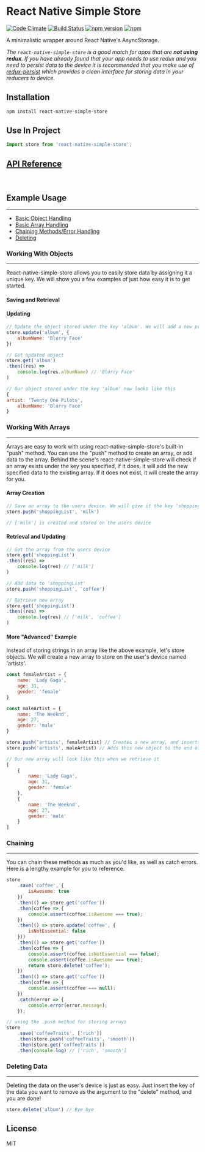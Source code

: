 # React Native Simple Store

[![Code Climate](https://codeclimate.com/github/jasonmerino/react-native-simple-store/badges/gpa.svg)](https://codeclimate.com/github/jasonmerino/react-native-simple-store)
[![Build Status](https://travis-ci.org/jasonmerino/react-native-simple-store.svg?branch=master)](https://travis-ci.org/jasonmerino/react-native-simple-store)
[![npm version](https://badge.fury.io/js/react-native-simple-store.svg)](http://badge.fury.io/js/react-native-simple-store)
[![npm](https://img.shields.io/npm/dm/localeval.svg)](https://www.npmjs.com/package/react-native-simple-store)

A minimalistic wrapper around React Native's AsyncStorage.

_The `react-native-simple-store` is a good match for apps that are **not using redux**. If you have already found that your app needs to use redux and you need to persist data to the device it is recommended that you make use of [redux-persist](https://github.com/rt2zz/redux-persist) which provides a clean interface for storing data in your reducers to device._ 

## Installation

```bash
npm install react-native-simple-store
```

## Use In Project
```js
import store from 'react-native-simple-store';
```

## [API Reference](docs/index.md)
<br />

## Example Usage

----------

 - [Basic Object Handling](#working-with-objects)
 - [Basic Array Handling](#working-with-arrays)
 - [Chaining Methods/Error Handling](#chaining)
 - [Deleting](#deleting-data)


### Working With Objects

----------
React-native-simple-store allows you to easily store data by assigning it a unique key. We will show you a few examples of just how easy it is to get started.


#### Saving and Retrieval

#### Updating

```js
// Update the object stored under the key 'album'. We will add a new property of 'albumName' to this object.
store.update('album', {
	albumName: 'Blurry Face'
})

// Get updated object
store.get('album')
.then((res) =>
	console.log(res.albumName) // 'Blurry Face'
)

// Our object stored under the key 'album' now looks like this
{
artist: 'Twenty One Pilots',
	albumName: 'Blurry Face'
}
```

<a name="arrays"></a>
### Working With Arrays

----------
Arrays are easy to work with using react-native-simple-store's built-in "push" method. You can use the "push" method to create an array, or add data to the array. Behind the scene's react-native-simple-store will check if an array exists under the key you specified, if it does, it will add the new specified data to the existing array. If it does not exist, it will create the array for you.


#### Array Creation

```js
// Save an array to the users device. We will give it the key 'shoppingList' for easy retrieval
store.push('shoppingList', 'milk')

// ['milk'] is created and stored on the users device
```

#### Retrieval and Updating

```js
// Get the array from the users device
store.get('shoppingList')
.then((res) =>
	console.log(res) // ['milk']
)

// Add data to 'shoppingList'
store.push('shoppingList', 'coffee')

// Retrieve new array
store.get('shoppingList')
.then((res) =>
	console.log(res) // ['milk', 'coffee']
)
```

#### More "Advanced" Example
Instead of storing strings in an array like the above example, let's store objects. We will create a new array to store on the user's device named 'artists'.

```js
const femaleArtist = {
	name: 'Lady Gaga',
	age: 31,
	gender: 'female'
}

const maleArtist = {
	name: 'The Weeknd',
	age: 27,
	gender: 'male'
}

store.push('artists', femaleArtist) // Creates a new array, and inserts this object into it.
store.push('artists', maleArtist) // Adds this new object to the end of the array.

// Our new array will look like this when we retrieve it
[
	{
		name: 'Lady Gaga',
		age: 31,
		gender: 'female'
	},
	{
		name: 'The Weeknd',
		age: 27,
		gender: 'male'
	}
]
```

### Chaining

----------
You can chain these methods as much as you'd like, as well as catch errors. Here is a lengthy example for you to reference.

```js
store
	.save('coffee', {
		isAwesome: true
	})
	.then(() => store.get('coffee'))
	.then(coffee => {
		console.assert(coffee.isAwesome === true);
	})
	.then(() => store.update('coffee', {
		isNotEssential: false
	}))
	.then(() => store.get('coffee'))
	.then(coffee => {
		console.assert(coffee.isNotEssential === false);
		console.assert(coffee.isAwesome === true);
		return store.delete('coffee');
	})
	.then(() => store.get('coffee'))
	.then(coffee => {
		console.assert(coffee === null);
	})
	.catch(error => {
		console.error(error.message);
	});

// using the .push method for storing arrays
store
	.save('coffeeTraits', ['rich'])
	.then(store.push('coffeeTraits', 'smooth'))
	.then(store.get('coffeeTraits'))
	.then(console.log) // ['rich', 'smooth']
```

### Deleting Data

----------
Deleting the data on the user's device is just as easy. Just insert the key of the data you want to remove as the argument to the "delete" method, and you are done!

```js
store.delete('album') // Bye bye
```

## License

MIT
